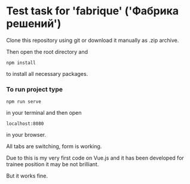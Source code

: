 # Test task for 'fabrique' ('Фабрика решений')

Clone this repository using git or download it manually as .zip archive.

Then open the root directory and 
```
npm install
```
to install all necessary packages.

### To run project type
```
npm run serve
```
in your terminal and then open 
```
localhost:8080
```
in your browser.

All tabs are switching, form is working.

Due to this is my very first code on Vue.js and it has been developed for trainee position it may be not brilliant.

But it works fine.
